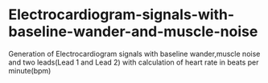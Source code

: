 # Electrocardiogram-signals-with-baseline-wander-and-muscle-noise
Generation of Electrocardiogram signals with baseline wander,muscle noise and two leads(Lead 1 and Lead 2) with calculation of heart rate in beats per minute(bpm)
